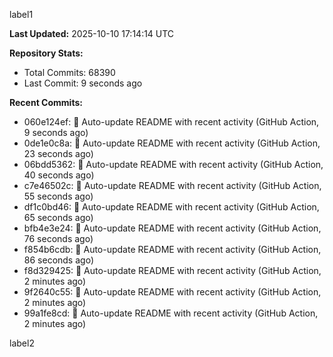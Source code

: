 
label1 
<!-- ACTIVITY_START -->
**Last Updated:** 2025-10-10 17:14:14 UTC

**Repository Stats:**
- Total Commits: 68390
- Last Commit: 9 seconds ago

**Recent Commits:**
- 060e124ef: 🤖 Auto-update README with recent activity (GitHub Action, 9 seconds ago)
- 0de1e0c8a: 🤖 Auto-update README with recent activity (GitHub Action, 23 seconds ago)
- 06bdd5362: 🤖 Auto-update README with recent activity (GitHub Action, 40 seconds ago)
- c7e46502c: 🤖 Auto-update README with recent activity (GitHub Action, 55 seconds ago)
- df1c0bd46: 🤖 Auto-update README with recent activity (GitHub Action, 65 seconds ago)
- bfb4e3e24: 🤖 Auto-update README with recent activity (GitHub Action, 76 seconds ago)
- f854b6cdb: 🤖 Auto-update README with recent activity (GitHub Action, 86 seconds ago)
- f8d329425: 🤖 Auto-update README with recent activity (GitHub Action, 2 minutes ago)
- 9f2640c55: 🤖 Auto-update README with recent activity (GitHub Action, 2 minutes ago)
- 99a1fe8cd: 🤖 Auto-update README with recent activity (GitHub Action, 2 minutes ago)
<!-- ACTIVITY_END -->

label2
